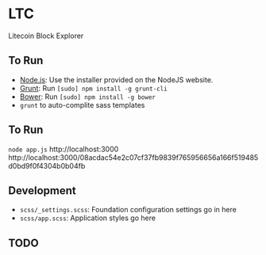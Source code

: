 # LTC

Litecoin Block Explorer

## To Run

  * [Node.js](http://nodejs.org): Use the installer provided on the NodeJS website.
  * [Grunt](http://gruntjs.com/): Run `[sudo] npm install -g grunt-cli`
  * [Bower](http://bower.io): Run `[sudo] npm install -g bower`
  * `grunt` to auto-complite sass templates

## To Run

`node app.js`
http://localhost:3000
http://localhost:3000/08acdac54e2c07cf37fb9839f765956656a166f519485d0bd9f0f4304b0b04fb

## Development

  * `scss/_settings.scss`: Foundation configuration settings go in here
  * `scss/app.scss`: Application styles go here

## TODO
